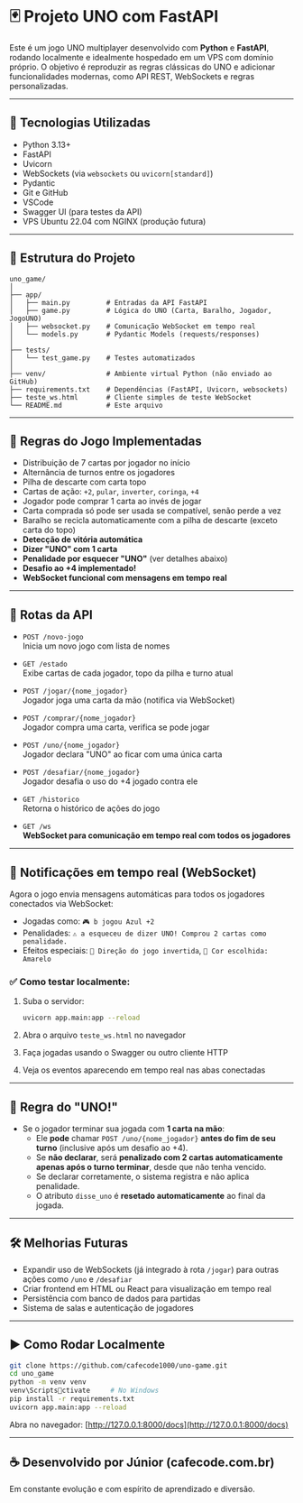 # 🃏 Projeto UNO com FastAPI

Este é um jogo UNO multiplayer desenvolvido com **Python** e **FastAPI**, rodando localmente e idealmente hospedado em um VPS com domínio próprio. O objetivo é reproduzir as regras clássicas do UNO e adicionar funcionalidades modernas, como API REST, WebSockets e regras personalizadas.

---

## 🚀 Tecnologias Utilizadas

- Python 3.13+
- FastAPI
- Uvicorn
- WebSockets (via `websockets` ou `uvicorn[standard]`)
- Pydantic
- Git e GitHub
- VSCode
- Swagger UI (para testes da API)
- VPS Ubuntu 22.04 com NGINX (produção futura)

---

## 📁 Estrutura do Projeto

```
uno_game/
│
├── app/
│   ├── main.py         # Entradas da API FastAPI
│   ├── game.py         # Lógica do UNO (Carta, Baralho, Jogador, JogoUNO)
│   ├── websocket.py    # Comunicação WebSocket em tempo real
│   └── models.py       # Pydantic Models (requests/responses)
│
├── tests/
│   └── test_game.py    # Testes automatizados
│
├── venv/               # Ambiente virtual Python (não enviado ao GitHub)
├── requirements.txt    # Dependências (FastAPI, Uvicorn, websockets)
├── teste_ws.html       # Cliente simples de teste WebSocket
└── README.md           # Este arquivo
```

---

## 🧠 Regras do Jogo Implementadas

- Distribuição de 7 cartas por jogador no início
- Alternância de turnos entre os jogadores
- Pilha de descarte com carta topo
- Cartas de ação: `+2`, `pular`, `inverter`, `coringa`, `+4`
- Jogador pode comprar 1 carta ao invés de jogar
- Carta comprada só pode ser usada se compatível, senão perde a vez
- Baralho se recicla automaticamente com a pilha de descarte (exceto carta do topo)
- **Detecção de vitória automática**
- **Dizer "UNO" com 1 carta**
- **Penalidade por esquecer "UNO"** (ver detalhes abaixo)
- **Desafio ao +4 implementado!**
- **WebSocket funcional com mensagens em tempo real**

---

## 📡 Rotas da API

- `POST /novo-jogo`  
  Inicia um novo jogo com lista de nomes

- `GET /estado`  
  Exibe cartas de cada jogador, topo da pilha e turno atual

- `POST /jogar/{nome_jogador}`  
  Jogador joga uma carta da mão (notifica via WebSocket)

- `POST /comprar/{nome_jogador}`  
  Jogador compra uma carta, verifica se pode jogar

- `POST /uno/{nome_jogador}`  
  Jogador declara "UNO" ao ficar com uma única carta

- `POST /desafiar/{nome_jogador}`  
  Jogador desafia o uso do +4 jogado contra ele

- `GET /historico`  
  Retorna o histórico de ações do jogo

- `GET /ws`  
  **WebSocket para comunicação em tempo real com todos os jogadores**

---

## 📢 Notificações em tempo real (WebSocket)

Agora o jogo envia mensagens automáticas para todos os jogadores conectados via WebSocket:

- Jogadas como: `🎮 b jogou Azul +2`
- Penalidades: `⚠️ a esqueceu de dizer UNO! Comprou 2 cartas como penalidade.`
- Efeitos especiais: `🎯 Direção do jogo invertida`, `🎯 Cor escolhida: Amarelo`

### ✅ Como testar localmente:

1. Suba o servidor:
   ```bash
   uvicorn app.main:app --reload
   ```

2. Abra o arquivo `teste_ws.html` no navegador

3. Faça jogadas usando o Swagger ou outro cliente HTTP

4. Veja os eventos aparecendo em tempo real nas abas conectadas

---

## 🎯 Regra do "UNO!"

- Se o jogador terminar sua jogada com **1 carta na mão**:
  - Ele **pode** chamar `POST /uno/{nome_jogador}` **antes do fim de seu turno** (inclusive após um desafio ao +4).
  - Se **não declarar**, será **penalizado com 2 cartas automaticamente** **apenas após o turno terminar**, desde que não tenha vencido.
  - Se declarar corretamente, o sistema registra e não aplica penalidade.
  - O atributo `disse_uno` é **resetado automaticamente** ao final da jogada.

---

## 🛠️ Melhorias Futuras

- Expandir uso de WebSockets (já integrado à rota `/jogar`) para outras ações como `/uno` e `/desafiar`
- Criar frontend em HTML ou React para visualização em tempo real
- Persistência com banco de dados para partidas
- Sistema de salas e autenticação de jogadores

---

## ▶️ Como Rodar Localmente

```bash
git clone https://github.com/cafecode1000/uno-game.git
cd uno_game
python -m venv venv
venv\Scriptsctivate     # No Windows
pip install -r requirements.txt
uvicorn app.main:app --reload
```

Abra no navegador: [http://127.0.0.1:8000/docs](http://127.0.0.1:8000/docs)

---

## ☕ Desenvolvido por Júnior (cafecode.com.br)

Em constante evolução e com espírito de aprendizado e diversão.